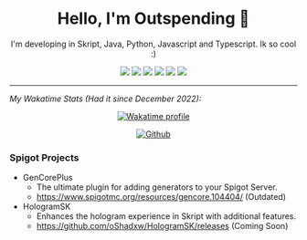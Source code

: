 <div align="center">
    <h1>Hello, I'm Outspending 👋</h1>
    <p>I'm developing in Skript, Java, Python, Javascript and Typescript. Ik so cool :)</p>
</div>

<div align="center">
    <a href="https://img.shields.io/github/stars/Outspending"><img src="https://img.shields.io/github/stars/Outspending"></a>
    <a href="https://img.shields.io/github/last-commit/Outspending/Outspending"><img src="https://img.shields.io/github/last-commit/Outspending/Outspending"></a>
    <a href="https://img.shields.io/github/contributors/Outspending/Outspending"><img src="https://img.shields.io/github/contributors/Outspending/Outspending"></a>
    <a href="https://img.shields.io/github/issues/Outspending/Outspending"><img src="https://img.shields.io/github/issues/Outspending/Outspending"></a>
    <a href="https://img.shields.io/github/followers/Outspending?style=flat"><img src="https://img.shields.io/github/followers/Outspending?style=flat"></a>
    <a href="https://img.shields.io/github/watchers/Outspending/Outspending"><img src="https://img.shields.io/github/watchers/Outspending/Outspending"></a>
</div>

---

*My Wakatime Stats (Had it since December 2022):*
<p align="center">
    <a href="https://wakatime.com/@oShadxw">
        <img alt="Wakatime profile" src="https://github-readme-stats.vercel.app/api/wakatime?username=oShadxw&layout=compact&langs_count=5&&theme=dracula&hide_border=true&bg_color=1a1c1f&icon_color=4e90f0&title=e74545&border_radius=10">
    </a>
</p>

<p align="center">
    <a href="https://github.com/oshadxw">
        <img alt="Github" src="https://github-readme-stats.vercel.app/api?username=Outspending&theme=dracula&show_icons=true&hide_border=true&bg_color=1a1c1f&icon_color=4e90f0&title=e74545&border_radius=10&card_width=410">
    </a>
</p>

### Spigot Projects
- GenCorePlus
  - The ultimate plugin for adding generators to your Spigot Server.
  - https://www.spigotmc.org/resources/gencore.104404/ (Outdated)
- HologramSK
  - Enhances the hologram experience in Skript with additional features.
  - https://github.com/oShadxw/HologramSK/releases (Coming Soon)
